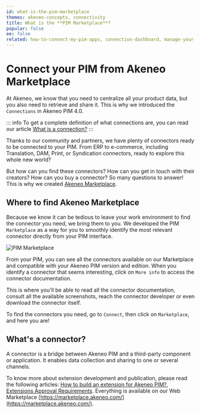 ```yaml
---
id: what-is-the-pim-marketplace
themes: akeneo-concepts, connectivity
title: What is the **PIM Marketplace**?
popular: false
ee: false
related: how-to-connect-my-pim-apps, connection-dashboard, manage-your-connections
---
```


# Connect your PIM from Akeneo Marketplace

At Akeneo, we know that you need to centralize all your product data, but you also need to retrieve and share it. This is why we introduced the `Connections` in Akeneo PIM 4.0.

::: info
To get a complete definition of what connections are, you can read our article [What is a connection?](what-is-a-connection.html)
:::

Thanks to our community and partners, we have plenty of connectors ready to be connected to your PIM. 
From ERP to e-commerce, including Translation, DAM, Print, or Syndication connectors, ready to explore this whole new world?

But how can you find these connectors? How can you get in touch with their creators? How can you buy a connector? So many questions to answer! This is why we created [Akeneo Marketplace](https://marketplace.akeneo.com/).

## Where to find Akeneo Marketplace

Because we know it can be tedious to leave your work environment to find the connector you need, we bring them to you. We developed the PIM `Marketplace` as a way for you to smoothly identify the most relevant connector directly from your PIM interface.

![PIM Marketplace](../img/Pim-marketplace.png)

From your PIM, you can see all the connectors available on our Marketplace and compatible with your Akeneo PIM version and edition. When you identify a connector that seems interesting, click on `More info` to access the connector documentation. 

This is where you'll be able to read all the connector documentation, consult all the available screenshots, reach the connector developer or even download the connector itself. 

To find the connectors you need, go to `Connect`, then click on `Marketplace`, and here you are! 

## What's a connector?
A connector is a bridge between Akeneo PIM and a third-party component or application. 
It enables data collection and sharing to one or several channels. 


To know more about extension development and publication, please read the following articles: [How to build an extension for Akeneo PIM?](https://marketplace.akeneo.com/how-build-extension-akeneo-pim), [Extensions Approval Requirements](https://marketplace.akeneo.com/extensions-approval-requirements). Everything is available on our Web Marketplace [https://marketplace.akeneo.com/](https://marketplace.akeneo.com/). 

